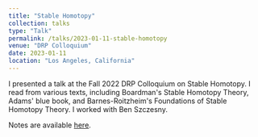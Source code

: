 ```yaml
---
title: "Stable Homotopy"
collection: talks
type: "Talk"
permalink: /talks/2023-01-11-stable-homotopy
venue: "DRP Colloquium"
date: 2023-01-11
location: "Los Angeles, California"
---
```


I presented a talk at the Fall 2022 DRP Colloquium on Stable Homotopy. I read from various texts, including Boardman's Stable Homotopy Theory, Adams' blue book, and Barnes-Roitzheim's Foundations of Stable Homotopy Theory. I worked with Ben Szczesny.

Notes are available [here](https://max.steinbergfour.com/files/Stable_Homotopy.pdf).